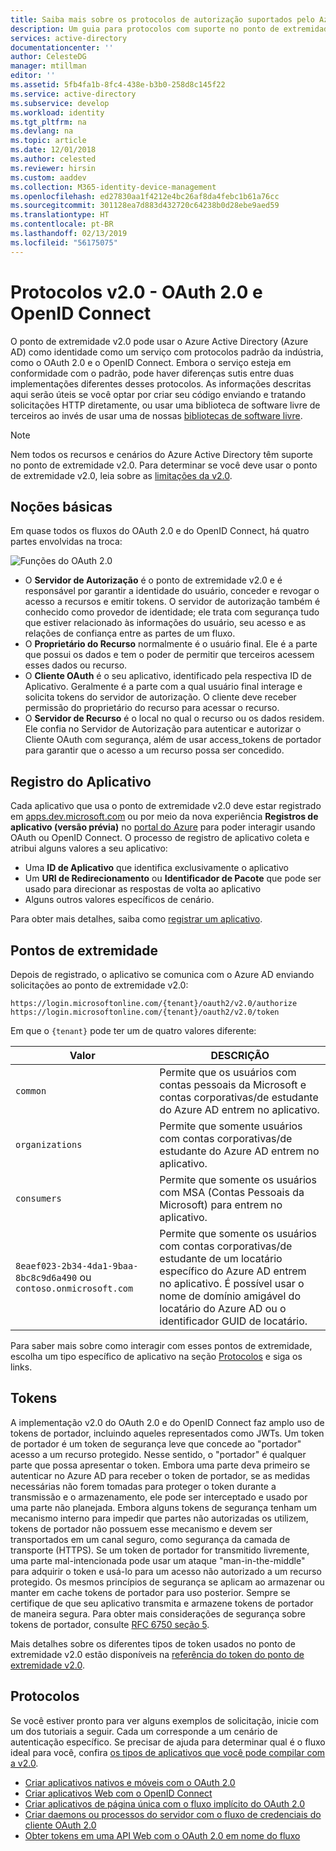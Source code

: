 ```yaml
---
title: Saiba mais sobre os protocolos de autorização suportados pelo Azure AD v2.0 | Microsoft Docs
description: Um guia para protocolos com suporte no ponto de extremidade Azure AD v2.0.
services: active-directory
documentationcenter: ''
author: CelesteDG
manager: mtillman
editor: ''
ms.assetid: 5fb4fa1b-8fc4-438e-b3b0-258d8c145f22
ms.service: active-directory
ms.subservice: develop
ms.workload: identity
ms.tgt_pltfrm: na
ms.devlang: na
ms.topic: article
ms.date: 12/01/2018
ms.author: celested
ms.reviewer: hirsin
ms.custom: aaddev
ms.collection: M365-identity-device-management
ms.openlocfilehash: ed27830aa1f4212e4bc26af8da4febc1b61a76cc
ms.sourcegitcommit: 301128ea7d883d432720c64238b0d28ebe9aed59
ms.translationtype: HT
ms.contentlocale: pt-BR
ms.lasthandoff: 02/13/2019
ms.locfileid: "56175075"
---
```

# <a name="v20-protocols---oauth-20-and-openid-connect"></a>Protocolos v2.0 - OAuth 2.0 e OpenID Connect

O ponto de extremidade v2.0 pode usar o Azure Active Directory (Azure AD) como identidade como um serviço com protocolos padrão da indústria, como o OAuth 2.0 e o OpenID Connect. Embora o serviço esteja em conformidade com o padrão, pode haver diferenças sutis entre duas implementações diferentes desses protocolos. As informações descritas aqui serão úteis se você optar por criar seu código enviando e tratando solicitações HTTP diretamente, ou usar uma biblioteca de software livre de terceiros ao invés de usar uma de nossas [bibliotecas de software livre](reference-v2-libraries.md).

> [!NOTE]
> Nem todos os recursos e cenários do Azure Active Directory têm suporte no ponto de extremidade v2.0. Para determinar se você deve usar o ponto de extremidade v2.0, leia sobre as [limitações da v2.0](active-directory-v2-limitations.md).

## <a name="the-basics"></a>Noções básicas

Em quase todos os fluxos do OAuth 2.0 e do OpenID Connect, há quatro partes envolvidas na troca:

![Funções do OAuth 2.0](../../media/active-directory-v2-flows/protocols_roles.png)

* O **Servidor de Autorização** é o ponto de extremidade v2.0 e é responsável por garantir a identidade do usuário, conceder e revogar o acesso a recursos e emitir tokens. O servidor de autorização também é conhecido como provedor de identidade; ele trata com segurança tudo que estiver relacionado às informações do usuário, seu acesso e as relações de confiança entre as partes de um fluxo.
* O **Proprietário do Recurso** normalmente é o usuário final. Ele é a parte que possui os dados e tem o poder de permitir que terceiros acessem esses dados ou recurso.
* O **Cliente OAuth** é o seu aplicativo, identificado pela respectiva ID de Aplicativo. Geralmente é a parte com a qual usuário final interage e solicita tokens do servidor de autorização. O cliente deve receber permissão do proprietário do recurso para acessar o recurso.
* O **Servidor de Recurso** é o local no qual o recurso ou os dados residem. Ele confia no Servidor de Autorização para autenticar e autorizar o Cliente OAuth com segurança, além de usar access_tokens de portador para garantir que o acesso a um recurso possa ser concedido.

## <a name="app-registration"></a>Registro do Aplicativo
Cada aplicativo que usa o ponto de extremidade v2.0 deve estar registrado em [apps.dev.microsoft.com](https://apps.dev.microsoft.com/?referrer=https://azure.microsoft.com/documentation/articles&deeplink=/appList) ou por meio da nova experiência **Registros de aplicativo (versão prévia)** no [portal do Azure](https://portal.azure.com/?Microsoft_AAD_RegisteredApps=true#blade/Microsoft_AAD_RegisteredApps/ApplicationsListBlade) para poder interagir usando OAuth ou OpenID Connect. O processo de registro de aplicativo coleta e atribui alguns valores a seu aplicativo:

* Uma **ID de Aplicativo** que identifica exclusivamente o aplicativo
* Um **URI de Redirecionamento** ou **Identificador de Pacote** que pode ser usado para direcionar as respostas de volta ao aplicativo
* Alguns outros valores específicos de cenário.

Para obter mais detalhes, saiba como [registrar um aplicativo](quickstart-v2-register-an-app.md).

## <a name="endpoints"></a>Pontos de extremidade

Depois de registrado, o aplicativo se comunica com o Azure AD enviando solicitações ao ponto de extremidade v2.0:

```
https://login.microsoftonline.com/{tenant}/oauth2/v2.0/authorize
https://login.microsoftonline.com/{tenant}/oauth2/v2.0/token
```

Em que o `{tenant}` pode ter um de quatro valores diferente:

| Valor | DESCRIÇÃO |
| --- | --- |
| `common` | Permite que os usuários com contas pessoais da Microsoft e contas corporativas/de estudante do Azure AD entrem no aplicativo. |
| `organizations` | Permite que somente usuários com contas corporativas/de estudante do Azure AD entrem no aplicativo. |
| `consumers` | Permite que somente os usuários com MSA (Contas Pessoais da Microsoft) para entrem no aplicativo. |
| `8eaef023-2b34-4da1-9baa-8bc8c9d6a490` ou `contoso.onmicrosoft.com` | Permite que somente os usuários com contas corporativas/de estudante de um locatário específico do Azure AD entrem no aplicativo. É possível usar o nome de domínio amigável do locatário do Azure AD ou o identificador GUID de locatário. |

Para saber mais sobre como interagir com esses pontos de extremidade, escolha um tipo específico de aplicativo na seção [Protocolos](#protocols) e siga os links.

## <a name="tokens"></a>Tokens

A implementação v2.0 do OAuth 2.0 e do OpenID Connect faz amplo uso de tokens de portador, incluindo aqueles representados como JWTs. Um token de portador é um token de segurança leve que concede ao "portador" acesso a um recurso protegido. Nesse sentido, o "portador" é qualquer parte que possa apresentar o token. Embora uma parte deva primeiro se autenticar no Azure AD para receber o token de portador, se as medidas necessárias não forem tomadas para proteger o token durante a transmissão e o armazenamento, ele pode ser interceptado e usado por uma parte não planejada. Embora alguns tokens de segurança tenham um mecanismo interno para impedir que partes não autorizadas os utilizem, tokens de portador não possuem esse mecanismo e devem ser transportados em um canal seguro, como segurança da camada de transporte (HTTPS). Se um token de portador for transmitido livremente, uma parte mal-intencionada pode usar um ataque "man-in-the-middle" para adquirir o token e usá-lo para um acesso não autorizado a um recurso protegido. Os mesmos princípios de segurança se aplicam ao armazenar ou manter em cache tokens de portador para uso posterior. Sempre se certifique de que seu aplicativo transmita e armazene tokens de portador de maneira segura. Para obter mais considerações de segurança sobre tokens de portador, consulte [RFC 6750 seção 5](https://tools.ietf.org/html/rfc6750).

Mais detalhes sobre os diferentes tipos de token usados no ponto de extremidade v2.0 estão disponíveis na [referência do token do ponto de extremidade v2.0](v2-id-and-access-tokens.md).

## <a name="protocols"></a>Protocolos

Se você estiver pronto para ver alguns exemplos de solicitação, inicie com um dos tutoriais a seguir. Cada um corresponde a um cenário de autenticação específico. Se precisar de ajuda para determinar qual é o fluxo ideal para você, confira [os tipos de aplicativos que você pode compilar com a v2.0](v2-app-types.md).

* [Criar aplicativos nativos e móveis com o OAuth 2.0](v2-oauth2-auth-code-flow.md)
* [Criar aplicativos Web com o OpenID Connect](v2-protocols-oidc.md)
* [Criar aplicativos de página única com o fluxo implícito do OAuth 2.0](v2-oauth2-implicit-grant-flow.md)
* [Criar daemons ou processos do servidor com o fluxo de credenciais do cliente OAuth 2.0](v2-oauth2-client-creds-grant-flow.md)
* [Obter tokens em uma API Web com o OAuth 2.0 em nome do fluxo](v2-oauth2-on-behalf-of-flow.md)
